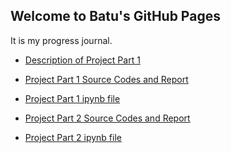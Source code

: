 ## Welcome to Batu's GitHub Pages

It is my progress journal.

* [Description of Project Part 1](ProjectPart1/IE423_Fall23_ProjectPart1%20(1).pdf)
* [Project Part 1 Source Codes and Report](ProjectPart1/Part1.html)
* [Project Part 1 ipynb file](ProjectPart1/Part1.ipynb)


* [Project Part 2 Source Codes and Report](ProjectPart2/IE423_Project_part_2.html)
* [Project Part 2 ipynb file](ProjectPart2/IE423_Project-2.ipynb)
